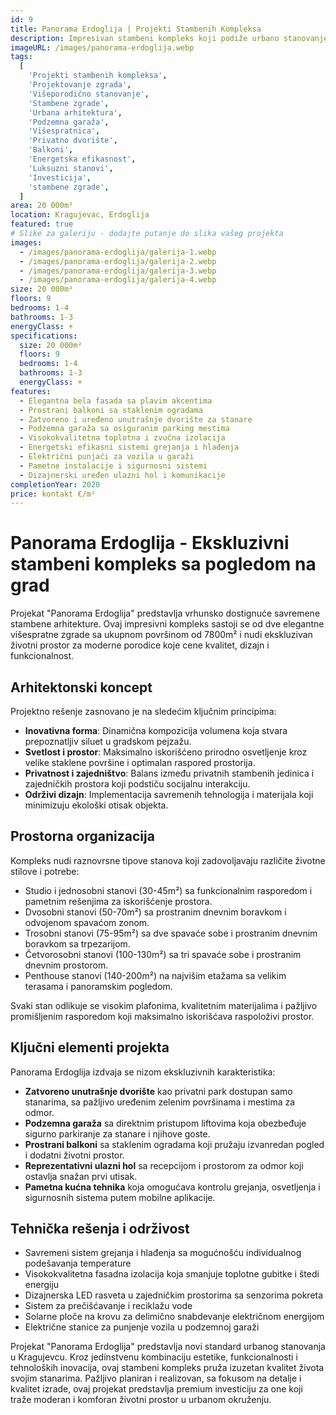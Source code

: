 ```yaml
---
id: 9
title: Panorama Erdoglija | Projekti Stambenih Kompleksa
description: Impresivan stambeni kompleks koji podiže urbano stanovanje na novi nivo. Ovaj savremeni projekat obuhvata dve moderne višespratnice sa pažljivo planiranim unutrašnjim dvorištem i podzemnom garažom. Elegantna bela fasada sa akcentima plave boje i prostrani balkoni pružaju jedinstvenu estetiku, dok prostrani stanovi različitih struktura zadovoljavaju potrebe najzahtevnijih stanara. Idealan spoj funkcionalnosti, komfora i luksuza za savremeni životni stil u urbanom okruženju.
imageURL: /images/panorama-erdoglija.webp
tags:
  [
    'Projekti stambenih kompleksa',
    'Projektovanje zgrada',
    'Višeporodično stanovanje',
    'Stambene zgrade',
    'Urbana arhitektura',
    'Podzemna garaža',
    'Višespratnica',
    'Privatno dvorište',
    'Balkoni',
    'Energetska efikasnost',
    'Luksuzni stanovi',
    'Investicija',
    'stambene zgrade',
  ]
area: 20 000m²
location: Kragujevac, Erdoglija
featured: true
# Slike za galeriju - dodajte putanje do slika vašeg projekta
images:
  - /images/panorama-erdoglija/galerija-1.webp
  - /images/panorama-erdoglija/galerija-2.webp
  - /images/panorama-erdoglija/galerija-3.webp
  - /images/panorama-erdoglija/galerija-4.webp
size: 20 000m²
floors: 9
bedrooms: 1-4
bathrooms: 1-3
energyClass: +
specifications:
  size: 20 000m²
  floors: 9
  bedrooms: 1-4
  bathrooms: 1-3
  energyClass: +
features:
  - Elegantna bela fasada sa plavim akcentima
  - Prostrani balkoni sa staklenim ogradama
  - Zatvoreno i uređeno unutrašnje dvorište za stanare
  - Podzemna garaža sa osiguranim parking mestima
  - Visokokvalitetna toplotna i zvučna izolacija
  - Energetski efikasni sistemi grejanja i hlađenja
  - Električni punjači za vozila u garaži
  - Pametne instalacije i sigurnosni sistemi
  - Dizajnerski uređen ulazni hol i komunikacije
completionYear: 2020
price: kontakt €/m²
---
```


# Panorama Erdoglija - Ekskluzivni stambeni kompleks sa pogledom na grad

Projekat "Panorama Erdoglija" predstavlja vrhunsko dostignuće savremene stambene arhitekture. Ovaj impresivni kompleks sastoji se od dve elegantne višespratne zgrade sa ukupnom površinom od 7800m² i nudi ekskluzivan životni prostor za moderne porodice koje cene kvalitet, dizajn i funkcionalnost.

## Arhitektonski koncept

Projektno rešenje zasnovano je na sledećim ključnim principima:

- **Inovativna forma**: Dinamična kompozicija volumena koja stvara prepoznatljiv siluet u gradskom pejzažu.
- **Svetlost i prostor**: Maksimalno iskorišćeno prirodno osvetljenje kroz velike staklene površine i optimalan raspored prostorija.
- **Privatnost i zajedništvo**: Balans između privatnih stambenih jedinica i zajedničkih prostora koji podstiču socijalnu interakciju.
- **Održivi dizajn**: Implementacija savremenih tehnologija i materijala koji minimizuju ekološki otisak objekta.

## Prostorna organizacija

Kompleks nudi raznovrsne tipove stanova koji zadovoljavaju različite životne stilove i potrebe:

- Studio i jednosobni stanovi (30-45m²) sa funkcionalnim rasporedom i pametnim rešenjima za iskorišćenje prostora.
- Dvosobni stanovi (50-70m²) sa prostranim dnevnim boravkom i odvojenom spavaćom zonom.
- Trosobni stanovi (75-95m²) sa dve spavaće sobe i prostranim dnevnim boravkom sa trpezarijom.
- Četvorosobni stanovi (100-130m²) sa tri spavaće sobe i prostranim dnevnim prostorom.
- Penthouse stanovi (140-200m²) na najvišim etažama sa velikim terasama i panoramskim pogledom.

Svaki stan odlikuje se visokim plafonima, kvalitetnim materijalima i pažljivo promišljenim rasporedom koji maksimalno iskorišćava raspoloživi prostor.

## Ključni elementi projekta

Panorama Erdoglija izdvaja se nizom ekskluzivnih karakteristika:

- **Zatvoreno unutrašnje dvorište** kao privatni park dostupan samo stanarima, sa pažljivo uređenim zelenim površinama i mestima za odmor.
- **Podzemna garaža** sa direktnim pristupom liftovima koja obezbeđuje sigurno parkiranje za stanare i njihove goste.
- **Prostrani balkoni** sa staklenim ogradama koji pružaju izvanredan pogled i dodatni životni prostor.
- **Reprezentativni ulazni hol** sa recepcijom i prostorom za odmor koji ostavlja snažan prvi utisak.
- **Pametna kućna tehnika** koja omogućava kontrolu grejanja, osvetljenja i sigurnosnih sistema putem mobilne aplikacije.

## Tehnička rešenja i održivost

- Savremeni sistem grejanja i hlađenja sa mogućnošću individualnog podešavanja temperature
- Visokokvalitetna fasadna izolacija koja smanjuje toplotne gubitke i štedi energiju
- Dizajnerska LED rasveta u zajedničkim prostorima sa senzorima pokreta
- Sistem za prečišćavanje i reciklažu vode
- Solarne ploče na krovu za delimično snabdevanje električnom energijom
- Električne stanice za punjenje vozila u podzemnoj garaži

Projekat "Panorama Erdoglija" predstavlja novi standard urbanog stanovanja u Kragujevcu. Kroz jedinstvenu kombinaciju estetike, funkcionalnosti i tehnoloških inovacija, ovaj stambeni kompleks pruža izuzetan kvalitet života svojim stanarima. Pažljivo planiran i realizovan, sa fokusom na detalje i kvalitet izrade, ovaj projekat predstavlja premium investiciju za one koji traže moderan i komforan životni prostor u urbanom okruženju.
